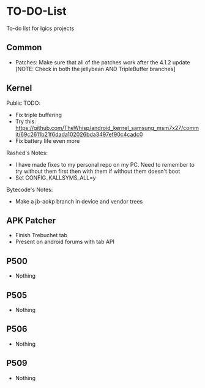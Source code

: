 TO-DO-List
==========

To-do list for lgics projects

Common
---------------

 * Patches: Make sure that all of the patches work after the 4.1.2 update [NOTE: Check in both the jellybean AND TripleBuffer branches]

 
Kernel
---------------------
Public TODO:

 * Fix triple buffering
 * Try this: https://github.com/TheWhisp/android_kernel_samsung_msm7x27/commit/69c2611b21f6dada102026bda3497ef90c4cadc0
 * Fix battery life even more

Rashed's Notes:

 * I have made fixes to my personal repo on my PC. Need to remember to try without them first then with them if without them doesn't boot
 * Set CONFIG_KALLSYMS_ALL=y

Bytecode's Notes:

 * Make a jb-aokp branch in device and vendor trees

APK Patcher
--------------------

 * Finish Trebuchet tab
 * Present on android forums with tab API

P500
--------------------
 * Nothing

P505
----------------
 * Nothing

P506
---------------------
 * Nothing

P509
---------------------
 * Nothing